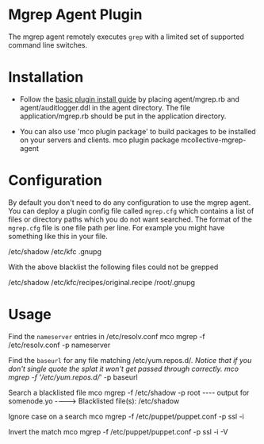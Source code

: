 Mgrep Agent Plugin
=============================
The mgrep agent remotely executes `grep` with a limited set of supported command line switches.  

Installation
=============================

  * Follow the [basic plugin install guide](http://projects.puppetlabs.com/projects/mcollective-plugins/wiki/InstalingPlugins) by placing 
 agent/mgrep.rb and agent/auditlogger.ddl in the agent directory.  The file application/mgrep.rb should be put in the application directory. 

  * You can also use 'mco plugin package' to build packages to be installed on your servers and clients.
  mco plugin package mcollective-mgrep-agent

Configuration
=============================
By default you don't need to do any configuration to use the mgrep agent.   You can deploy a plugin config file called `mgrep.cfg` which contains a list of files or directory paths which you do not want searched.    The format of the `mgrep.cfg` file is one file path per line.  For example you might have something like this in your file.

/etc/shadow
/etc/kfc
.gnupg

With the above blacklist the following files could not be grepped

/etc/shadow
/etc/kfc/recipes/original.recipe
/root/.gnupg

Usage
=============================

Find the `nameserver` entries in /etc/resolv.conf
mco mgrep -f /etc/resolv.conf -p nameserver

Find the `baseurl` for any file matching /etc/yum.repos.d/*.  Notice that if you don't single quote the splat it won't get passed through correctly.
mco mgrep -f '/etc/yum.repos.d/*' -p baseurl

Search a blacklisted file
mco mgrep -f /etc/shadow -p root
---- output for somenode.yo ---->
Blacklisted file(s): /etc/shadow

Ignore case on a search
mco mgrep -f /etc/puppet/puppet.conf -p ssl -i

Invert the match
mco mgrep -f /etc/puppet/puppet.conf -p ssl -i -V

